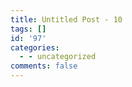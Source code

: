 ```yaml
---
title: Untitled Post - 10
tags: []
id: '97'
categories:
  - - uncategorized
comments: false
---
```

